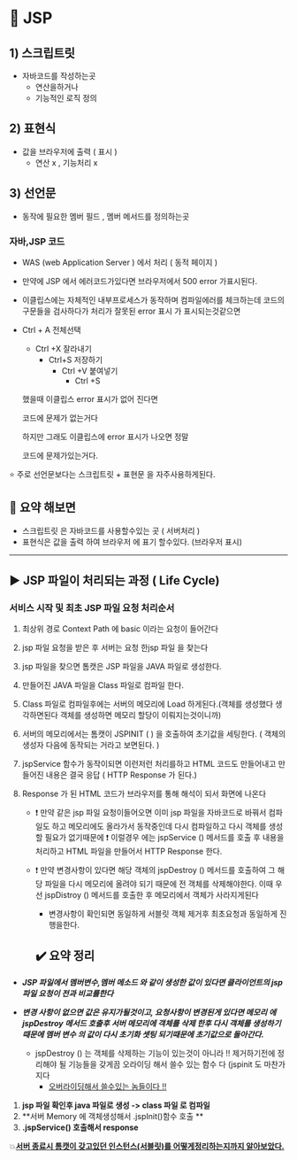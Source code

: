 # :rocket: JSP



## 1) 스크립트릿

* 자바코드를 작성하는곳
  * 연산을하거나 
  * 기능적인 로직 정의



## 2) 표현식

* 값을 브라우저에 출력 ( 표시  )
  * 연산 x , 기능처리 x



## 3) 선언문

* 동작에 필요한 멤버 필드 , 멤버 메서드를 정의하는곳



### 자바,JSP 코드

* WAS (web Application Server ) 에서 처리 ( 동적 페이지 )

* 만약에 JSP 에서 에러코드가있다면 브라우저에서 500 error 가표시된다. 

* 이클립스에는 자체적인 내부프로세스가 동작하며 컴파일에러를 체크하는데 코드의 구문들을 검사하다가 처리가 잘못된 error 표시 가 표시되는것같으면 

* Ctrl + A  전체선택

  * Ctrl +X 잘라내기
    * Ctrl+S 저장하기
      * Ctrl +V 붙여넣기
        * Ctrl +S  

  했을때 이클립스 error 표시가 없어 진다면

  코드에 문제가 없는거다

  하지만 그래도 이클립스에 error 표시가 나오면 정말

  코드에 문제가있는거다.

:star: 주로 선언문보다는 스크립트릿 + 표현문 을 자주사용하게된다.

## :100: 요약 해보면

* 스크립트릿 은 자바코드를 사용할수있는 곳 ( 서버처리 )
* 표현식은 값을 출력 하여 브라우저 에 표기 할수있다. (브라우저 표시)

***

## :arrow_forward:  JSP 파일이 처리되는 과정 ( Life Cycle)



### 서비스 시작 및 최초 JSP 파일 요청 처리순서

1. 최상위 경로 Context Path 에 basic 이라는 요청이 들어간다

2. jsp 파일 요청을 받은 후 서버는 요청 한jsp 파일 을 찾는다

3. jsp 파일을 찾으면 톰캣은 JSP 파일을 JAVA 파일로 생성한다.

4. 만들어진 JAVA 파일을 Class 파일로 컴파일 한다.

5. Class 파일로 컴파일후에는 서버의 메모리에 Load 하게된다.(객체를 생성했다 생각하면된다 객체를 생성하면 메모리 할당이 이뤄지는것이니까)

6. 서버의 메모리에서는 톰캣이 JSPINIT ( ) 을 호출하여 초기값을 세팅한다. ( 객체의 생성자 다음에 동작되는 거라고 보면된다. )

7. jspService 함수가 동작이되면 이런저런 처리를하고 HTML 코드도 만들어내고 만들어진 내용은 결국 응답 ( HTTP Response 가 된다.)

8. Response 가 된 HTML 코드가 브라우저를 통해 해석이 되서 화면에 나온다

   * :heavy_exclamation_mark: 만약 같은 jsp 파일 요청이들어오면 이미 jsp 파일을 자바코드로 바꿔서 컴파일도 하고 메모리에도 올라가서 동작중인데 다시 컴파일하고 다시 객체를 생성할 필요가 없기때문에 :heavy_exclamation_mark: 이럴경우 에는 jspService () 메서드를 호출 후 내용을 처리하고 HTML 파일을 만들어서  HTTP Response 한다.

   * :heavy_exclamation_mark: 만약  변경사항이 있다면 해당 객체의 jspDestroy () 메서드를 호출하여 그 해당 파일을 다시 메모리에 올려야 되기 때문에 전 객체를 삭제해야한다.             이때 우선 jspDistroy () 메서드를 호출한 후 메모리에서 객체가 사라지게된다

     *  변경사항이 확인되면 동일하게 서블릿 객체 제거후 최초요청과 동일하게  진행을한다.

     ## :heavy_check_mark: 요약 정리

* ***JSP 파일에서 멤버변수,멤버 메소드 와 같이 생성한 값이 있다면  클라이언트의 jsp 파일 요청이 전과 비교를한다***



* ***변경 사항이 없으면 값은 유지가될것이고, 요청사항이 변경된게 있다면 메모리 에 jspDestroy 메서드 호출후 서버 메모리에 객체를 삭제 한후 다시 객체를 생성하기때문에 멤버 변수 의 값이 다시 초기화 셋팅 되기때문에 초기값으로 돌아간다.***
  * jspDestroy () 는 객체를 삭제하는 기능이 있는것이 아니라 !! 제거하기전에 정리해야 될 기능들을 갖게끔 오라이딩 해서 쓸수 있는 함수 다 (jspinit 도 마찬가지다
    * <u>오버라이딩해서 쓸수있는 놈들이다 !!</u>


1) **jsp 파일 확인후 java 파일로 생성 -> class 파일 로 컴파일** 
2) **서버 Memory 에 객체생성해서 .jspInit()함수 호출 **
3) **.jspService() 호출해서 response**



:boom:<u>**서버 종료시 톰캣이 갖고있던 인스턴스(서블릿)를 어떻게정리하는지까지 알아보았다.**</u>


